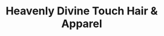 ---
title: "Heavenly Divine Touch Hair & Apparel"
url: /faison/heavenly-divine-touch-hair-and-apparel/
shop: beauty
---